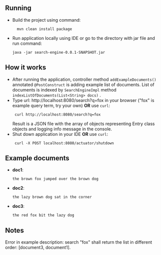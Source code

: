 ## Running

* Build the project using command:
  ```
    mvn clean install package 
    ```

* Run application locally using IDE or go to the directory with jar file and run command:
    ```
    java -jar search-engine-0.0.1-SNAPSHOT.jar
    ```

## How it works

* After running the application, controller method `addExampleDocuments()` annotated `@PostConstruct` is adding example
  list of documents. List of documents is indexed by `SearchEngineImpl` method `indexListOfDocuments(List<String> docs)`
  .
* Type url: http://localhost:8080/search?q=fox in your browser ("fox" is example query term, try your own) **OR**
  use `curl`:
  ```
   curl http://localhost:8080/search?q=fox
  ```
  Result is a JSON file with the array of objects representing Entry class objects and logging info message in the
  console.
* Shut down application in your IDE **OR** use `curl`:
  ```
   curl -X POST localhost:8080/actuator/shutdown
  ```

## Example documents

* **doc1**:
  ```
  the brown fox jumped over the brown dog
  ```
* **doc2**:
  ```
  the lazy brown dog sat in the corner
  ```
* **doc3**:
  ```
  the red fox bit the lazy dog
  ```

## Notes

Error in example description: search "fox" shall return the list in different order: [document3, document1].